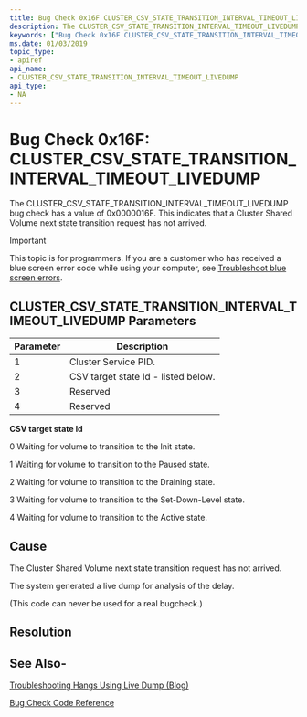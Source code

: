 ```yaml
---
title: Bug Check 0x16F CLUSTER_CSV_STATE_TRANSITION_INTERVAL_TIMEOUT_LIVEDUMP
description: The CLUSTER_CSV_STATE_TRANSITION_INTERVAL_TIMEOUT_LIVEDUMP bug check has a value of 0x0000016F. This indicates that a Cluster Shared Volume next state transition request has not arrived.
keywords: ["Bug Check 0x16F CLUSTER_CSV_STATE_TRANSITION_INTERVAL_TIMEOUT_LIVEDUMP", "CLUSTER_CSV_STATE_TRANSITION_INTERVAL_TIMEOUT_LIVEDUMP"]
ms.date: 01/03/2019
topic_type:
- apiref
api_name:
- CLUSTER_CSV_STATE_TRANSITION_INTERVAL_TIMEOUT_LIVEDUMP
api_type:
- NA
---
```


# Bug Check 0x16F: CLUSTER\_CSV\_STATE\_TRANSITION\_INTERVAL\_TIMEOUT\_LIVEDUMP

The CLUSTER\_CSV\_STATE\_TRANSITION\_INTERVAL\_TIMEOUT\_LIVEDUMP bug check has a value of 0x0000016F. This indicates that a Cluster Shared Volume next state transition request has not arrived.

> [!IMPORTANT]
> This topic is for programmers. If you are a customer who has received a blue screen error code while using your computer, see [Troubleshoot blue screen errors](https://www.windows.com/stopcode).



## CLUSTER\_CSV\_STATE\_TRANSITION\_INTERVAL\_TIMEOUT\_LIVEDUMP Parameters


|Parameter|Description|
|--- |--- |
|1| Cluster Service PID.|
|2| CSV target state Id - listed below. |
|3| Reserved |
|4| Reserved |


**CSV target state Id**

0  Waiting for volume to transition to the Init state. 

1  Waiting for volume to transition to the Paused state. 

2  Waiting for volume to transition to the Draining state. 

3  Waiting for volume to transition to the Set-Down-Level state. 

4  Waiting for volume to transition to the Active state.

## Cause

The Cluster Shared Volume next state transition request has not arrived.

The system generated a live dump for analysis of the delay.

(This code can never be used for a real bugcheck.)


## Resolution
 

## See Also-

[Troubleshooting Hangs Using Live Dump (Blog)](https://techcommunity.microsoft.com/t5/Failover-Clustering/bg-p/FailoverClustering)

[Bug Check Code Reference](bug-check-code-reference2.md)
